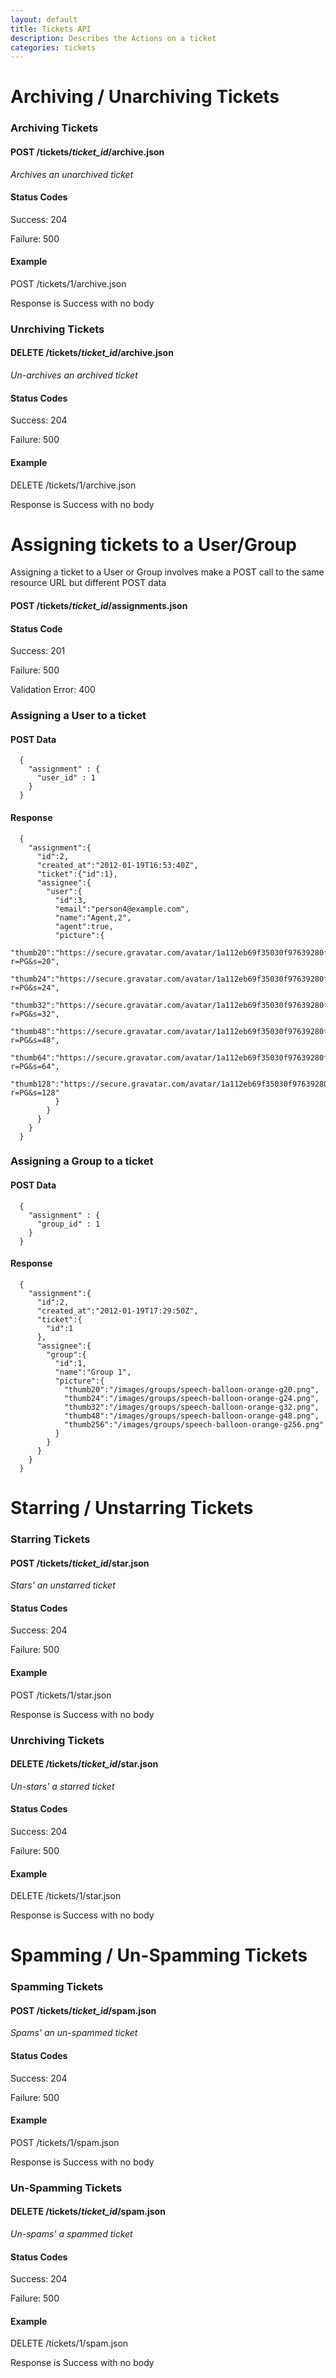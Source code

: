 ```yaml
---
layout: default
title: Tickets API
description: Describes the Actions on a ticket
categories: tickets
---
```


Archiving / Unarchiving Tickets
===============================

### Archiving Tickets

#### POST /tickets/_ticket\_id_/archive.json
*Archives an unarchived ticket*

#### Status Codes

Success: 204

Failure: 500

#### Example

POST /tickets/1/archive.json

Response is Success with no body

### Unrchiving Tickets

#### DELETE /tickets/_ticket\_id_/archive.json
*Un-archives an archived ticket*

#### Status Codes

Success: 204

Failure: 500

#### Example

DELETE /tickets/1/archive.json

Response is Success with no body


Assigning tickets to a User/Group
=================================

Assigning a ticket to a User or Group involves make a POST call to the
same resource URL but different POST data

#### POST /tickets/_ticket\_id_/assignments.json

#### Status Code

Success: 201

Failure: 500

Validation Error: 400

### Assigning a User to a ticket

#### POST Data

````
  {
    "assignment" : {
      "user_id" : 1
    }
  }
````

#### Response

````
  {
    "assignment":{
      "id":2,
      "created_at":"2012-01-19T16:53:40Z",
      "ticket":{"id":1},
      "assignee":{
        "user":{
          "id":3,
          "email":"person4@example.com",
          "name":"Agent,2",
          "agent":true,
          "picture":{
            "thumb20":"https://secure.gravatar.com/avatar/1a112eb69f35030f97639280fe246aee.png?r=PG&s=20",
            "thumb24":"https://secure.gravatar.com/avatar/1a112eb69f35030f97639280fe246aee.png?r=PG&s=24",
            "thumb32":"https://secure.gravatar.com/avatar/1a112eb69f35030f97639280fe246aee.png?r=PG&s=32",
            "thumb48":"https://secure.gravatar.com/avatar/1a112eb69f35030f97639280fe246aee.png?r=PG&s=48",
            "thumb64":"https://secure.gravatar.com/avatar/1a112eb69f35030f97639280fe246aee.png?r=PG&s=64",
            "thumb128":"https://secure.gravatar.com/avatar/1a112eb69f35030f97639280fe246aee.png?r=PG&s=128"
          }
        }
      }
    }
  }
````

### Assigning a Group to a ticket

#### POST Data

````
  {
    "assignment" : {
      "group_id" : 1
    }
  }
````

#### Response

````
  {
    "assignment":{
      "id":2,
      "created_at":"2012-01-19T17:29:50Z",
      "ticket":{
        "id":1
      },
      "assignee":{
        "group":{
          "id":1,
          "name":"Group 1",
          "picture":{
            "thumb20":"/images/groups/speech-balloon-orange-g20.png",
            "thumb24":"/images/groups/speech-balloon-orange-g24.png",
            "thumb32":"/images/groups/speech-balloon-orange-g32.png",
            "thumb48":"/images/groups/speech-balloon-orange-g48.png",
            "thumb256":"/images/groups/speech-balloon-orange-g256.png"
          }
        }
      }
    }
  }
````


Starring / Unstarring Tickets
===============================

### Starring Tickets

#### POST /tickets/_ticket\_id_/star.json
*Stars' an unstarred ticket*

#### Status Codes

Success: 204

Failure: 500

#### Example

POST /tickets/1/star.json

Response is Success with no body

### Unrchiving Tickets

#### DELETE /tickets/_ticket\_id_/star.json
*Un-stars' a starred ticket*

#### Status Codes

Success: 204

Failure: 500

#### Example

DELETE /tickets/1/star.json

Response is Success with no body

Spamming / Un-Spamming Tickets
===============================

### Spamming Tickets

#### POST /tickets/_ticket\_id_/spam.json
*Spams' an un-spammed ticket*

#### Status Codes

Success: 204

Failure: 500

#### Example

POST /tickets/1/spam.json

Response is Success with no body

### Un-Spamming Tickets

#### DELETE /tickets/_ticket\_id_/spam.json
*Un-spams' a spammed ticket*

#### Status Codes

Success: 204

Failure: 500

#### Example

DELETE /tickets/1/spam.json

Response is Success with no body


